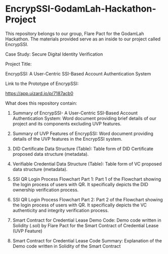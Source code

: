# EncrypSSI-GodamLah-Hackathon-Project
This repository belongs to our group, Flare Pact for the GodamLah Hackathon. The materials provided serve as an inside to our project called EncrypSSI.

Case Study:
Secure Digital Identity Verification

Project Title:

EncrypSSI: A User-Centric SSI-Based Account Authentication System

Link to the Prototype of EncrypSSI:

https://app.uizard.io/p/7187acb0 


What does this repository contain:

1. Summary of EncrypSSI- A User-Centric SSI-Based Account Authentication System:
Word document providing brief details of our project and its components excluding UVP features.

2. Summary of UVP Features of EncrypSSI:
Word document providing details of the UVP features in the EncrypSSI system.

3. DID Certificate Data Structure (Table):
Table form of DID Certificate proposed data structure (metadata).

4. Verifiable Credential Data Structure (Table):
Table form of VC proposed data structure (metadata).

5. SSI QR Login Process Flowchart Part 1:
Part 1 of the Flowchart showing the login process of users with QR. 
It specifically depicts the DID ownership verification process.

6. SSI QR Login Process Flowchart Part 2:
Part 2 of the Flowchart showing the login process of users with QR. 
It specifically depicts the VC authenticity and integrity verification process.

7. Smart Contract for Credential Lease Demo Code:
Demo code written in Solidity (.sol) by Flare Pact for the Smart Contract of Credential Lease (UVP Feature)

8. Smart Contract for Credential Lease Code Summary:
Explanation of the Demo code written in Solidity of the Smart Contract
